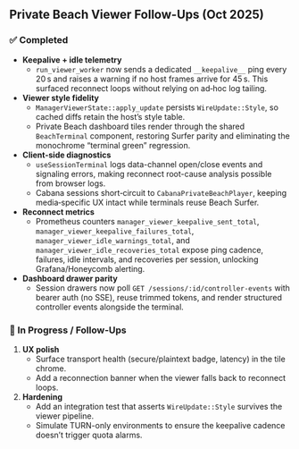 ## Private Beach Viewer Follow-Ups (Oct 2025)

### ✅ Completed
- **Keepalive + idle telemetry**
  - `run_viewer_worker` now sends a dedicated `__keepalive__` ping every 20 s and raises a warning if no host frames arrive for 45 s. This surfaced reconnect loops without relying on ad‑hoc log tailing.
- **Viewer style fidelity**
  - `ManagerViewerState::apply_update` persists `WireUpdate::Style`, so cached diffs retain the host’s style table.
  - Private Beach dashboard tiles render through the shared `BeachTerminal` component, restoring Surfer parity and eliminating the monochrome “terminal green” regression.
- **Client-side diagnostics**
  - `useSessionTerminal` logs data-channel open/close events and signaling errors, making reconnect root-cause analysis possible from browser logs.
  - Cabana sessions short‑circuit to `CabanaPrivateBeachPlayer`, keeping media‑specific UX intact while terminals reuse Beach Surfer.
- **Reconnect metrics**
  - Prometheus counters `manager_viewer_keepalive_sent_total`, `manager_viewer_keepalive_failures_total`, `manager_viewer_idle_warnings_total`, and `manager_viewer_idle_recoveries_total` expose ping cadence, failures, idle intervals, and recoveries per session, unlocking Grafana/Honeycomb alerting.
- **Dashboard drawer parity**
  - Session drawers now poll `GET /sessions/:id/controller-events` with bearer auth (no SSE), reuse trimmed tokens, and render structured controller events alongside the terminal.

### 🔄 In Progress / Follow-Ups
1. **UX polish**
   - Surface transport health (secure/plaintext badge, latency) in the tile chrome.
   - Add a reconnection banner when the viewer falls back to reconnect loops.
2. **Hardening**
   - Add an integration test that asserts `WireUpdate::Style` survives the viewer pipeline.
   - Simulate TURN-only environments to ensure the keepalive cadence doesn’t trigger quota alarms.
